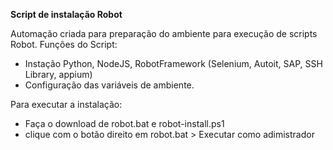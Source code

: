  **Script de instalação Robot**

Automação criada para preparação do ambiente para execução de scripts Robot. Funções do Script:

- Instação Python, NodeJS, RobotFramework (Selenium, Autoit, SAP, SSH Library, appium)
- Configuração das variáveis de ambiente. 

Para executar a instalação:

- Faça o download de robot.bat e robot-install.ps1
- clique com o botão direito em robot.bat > Executar como adimistrador
